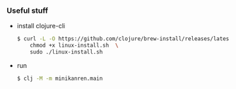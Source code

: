 ### Useful stuff

- install clojure-cli
    ```bash
    $ curl -L -O https://github.com/clojure/brew-install/releases/latest/download/linux-install.sh  \
        chmod +x linux-install.sh  \
        sudo ./linux-install.sh
    ```
- run 
    ```bash
    $ clj -M -m minikanren.main
    ```
